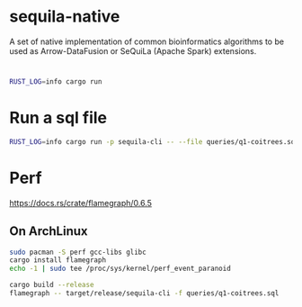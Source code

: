 # sequila-native
A set of native implementation of common bioinformatics algorithms to be used as Arrow-DataFusion or SeQuiLa (Apache Spark) extensions.

#
```bash
RUST_LOG=info cargo run 
```

# Run a sql file
```bash
RUST_LOG=info cargo run -p sequila-cli -- --file queries/q1-coitrees.sql
```

# Perf

https://docs.rs/crate/flamegraph/0.6.5

## On ArchLinux

```bash
sudo pacman -S perf gcc-libs glibc
cargo install flamegraph
echo -1 | sudo tee /proc/sys/kernel/perf_event_paranoid

cargo build --release
flamegraph -- target/release/sequila-cli -f queries/q1-coitrees.sql
```